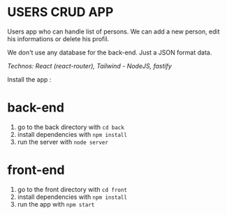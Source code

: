 # USERS CRUD APP

Users app who can handle list of persons. We can add a new person, edit his informations or delete his profil.

We don't use any database for the back-end. Just a JSON format data.

*Technos: React (react-router), Tailwind - NodeJS, fastify*

Install the app : 

# back-end

1. go to the back directory with `cd back`
2. install dependencies with `npm install`
3. run the server with `node server`

# front-end

1. go to the front directory with `cd front`
2. install dependencies with `npm install`
3. run the app with `npm start`